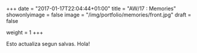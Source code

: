 +++
date = "2017-01-17T22:04:44+01:00"
title = "AW/17 : Memories"
showonlyimage = false
image = "/img/portfolio/memories/front.jpg"
draft = false

weight = 1
+++

Esto actualiza segun salvas. Hola!
